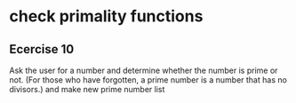 # check primality functions
## Ecercise 10
Ask the user for a number and determine whether the number is prime or not. (For those who have forgotten, a prime number is a number that has no divisors.) and make new prime number list
